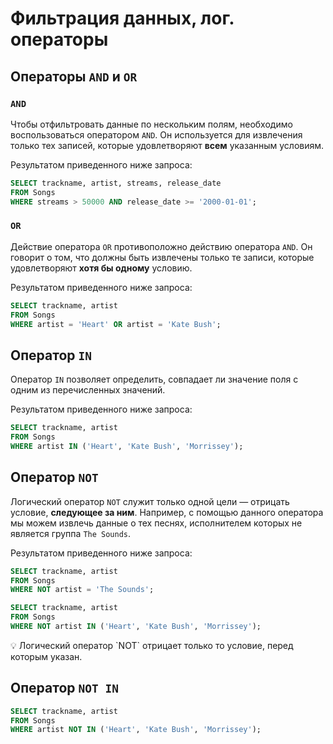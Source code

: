 # Фильтрация данных, лог. операторы

## **Операторы `AND` и `OR`**

### `AND`

Чтобы отфильтровать данные по нескольким полям, необходимо воспользоваться оператором `AND`. Он используется для извлечения только тех записей, которые удовлетворяют **всем** указанным условиям.

Результатом приведенного ниже запроса:

```sql
SELECT trackname, artist, streams, release_date
FROM Songs
WHERE streams > 50000 AND release_date >= '2000-01-01';
```

### `OR`

Действие оператора `OR` противоположно действию оператора `AND`. Он говорит о том, что должны быть извлечены только те записи, которые удовлетворяют **хотя бы одному** условию.

Результатом приведенного ниже запроса:

```sql
SELECT trackname, artist
FROM Songs
WHERE artist = 'Heart' OR artist = 'Kate Bush';
```

## Оператор `IN`

Оператор `IN` позволяет определить, совпадает ли значение поля с одним из перечисленных значений.

Результатом приведенного ниже запроса:

```sql
SELECT trackname, artist
FROM Songs
WHERE artist IN ('Heart', 'Kate Bush', 'Morrissey');
```

## Оператор `NOT`

Логический оператор `NOT` служит только одной цели — отрицать условие, **следующее за ним**. Например, с помощью данного оператора мы можем извлечь данные о тех песнях, исполнителем которых не является группа `The Sounds`.

Результатом приведенного ниже запроса:

```sql
SELECT trackname, artist
FROM Songs
WHERE NOT artist = 'The Sounds';
```

```sql
SELECT trackname, artist
FROM Songs
WHERE NOT artist IN ('Heart', 'Kate Bush', 'Morrissey');
```

<aside>
💡 Логический оператор `NOT` отрицает только то условие, перед которым указан.

</aside>

## **Оператор `NOT IN`**

```sql
SELECT trackname, artist
FROM Songs
WHERE artist NOT IN ('Heart', 'Kate Bush', 'Morrissey');
```